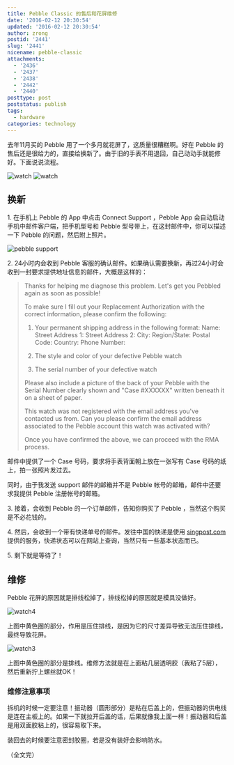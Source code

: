 ```yaml
---
title: Pebble Classic 的售后和花屏维修
date: '2016-02-12 20:30:54'
updated: '2016-02-12 20:30:54'
author: zrong
postid: '2441'
slug: '2441'
nicename: pebble-classic
attachments:
  - '2436'
  - '2437'
  - '2438'
  - '2442'
  - '2440'
posttype: post
poststatus: publish
tags:
  - hardware
categories: technology
---
```


去年11月买的 Pebble 用了一个多月就花屏了，这质量很糟糕啊。好在 Pebble 的售后还是很给力的，直接给换新了。由于旧的手表不用退回，自己动动手就能修好。下面说说流程。

<!--more-->

![watch][2]
![watch][3]

## 换新

1\. 在手机上 Pebble 的 App 中点击 Connect Support ，Pebble App 会自动启动手机中邮件客户端，把手机型号和 Pebble 型号带上，在这封邮件中，你可以描述一下 Pebble 的问题，然后附上照片。

![pebble support][1]

2\. 24小时内会收到 Pebble 客服的确认邮件。如果确认需要换新，再过24小时会收到一封要求提供地址信息的邮件，大概是这样的：

> Thanks for helping me diagnose this problem. Let's get you Pebbled again as soon as possible!
> 
> To make sure I fill out your Replacement Authorization with the correct information, please confirm the following:
> 1) Your permanent shipping address in the following format:
> Name:
> Street Address 1:
> Street Address 2:
> City:
> Region/State:
> Postal Code:
> Country:
> Phone Number:
> 
> 2) The style and color of your defective Pebble watch
> 3) The serial number of your defective watch
> 
> Please also include a picture of the back of your Pebble with the Serial Number clearly shown and "Case #XXXXXX" written beneath it on a sheet of paper.
> 
> This watch was not registered with the email address you've contacted us from. Can you please confirm the email address associated to the Pebble account this watch was activated with?
> 
> Once you have confirmed the above, we can proceed with the RMA process.

邮件中提供了一个 Case 号码，要求将手表背面朝上放在一张写有 Case 号码的纸上，拍一张照片发过去。

同时，由于我发送 support 邮件的邮箱并不是 Pebble 帐号的邮箱，邮件中还要求我提供 Pebble 注册帐号的邮箱。

3\. 接着，会收到 Pebble 的一个订单邮件，告知你购买了 Pebble ，当然这个购买是不必花钱的。

4\. 然后，会收到一个带有快递单号的邮件。发往中国的快递是使用 [singpost.com](http://singpost.com) 提供的服务，快递状态可以在网站上查询，当然只有一些基本状态而已。

5\. 剩下就是等待了！

## 维修

Pebble 花屏的原因就是排线松掉了，排线松掉的原因就是模具没做好。

![watch4][5] 

上图中黄色圈的部分，作用是压住排线，是因为它的尺寸差异导致无法压住排线，最终导致花屏。

![watch3][4]

上图中黄色圈的部分是排线。维修方法就是在上面粘几层透明胶（我粘了5层），然后重新拧上螺丝就OK！

### 维修注意事项

拆机的时候一定要注意！振动器（圆形部分）是粘在后盖上的，但振动器的供电线是连在主板上的。如果一下就拉开后盖的话，后果就像我上面一样！振动器和后盖是用双面胶粘上的，很容易取下来。

装回去的时候要注意密封胶圈，若是没有装好会影响防水。

（全文完）

[1]: /uploads/2016/02/pebblesupport.jpg
[2]: /uploads/2016/02/watch1.jpg
[3]: /uploads/2016/02/watch2.jpg
[4]: /uploads/2016/02/watch3.jpg
[5]: /uploads/2016/02/watch4.jpg
